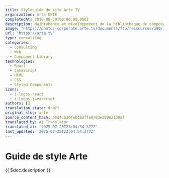 ```yaml
---
title: Styleguide du site Arte TV
organization: Arte GEIE
completedAt: 2019-08-30T00:00:00.000Z
description: Maintenance et développement de la bibliothèque de composants Arte TV
image: 'https://photos-corporate.arte.tv/documents/ftp/ressources/180/images/logo.png'
url: 'https://arte.tv'
type: consulting
categories:
  - Consulting
  - Web
  - Component Library
technologies:
  - React
  - JavaScript
  - HTML
  - CSS
  - Styled Components
icons:
  - i-logos-react
  - i-logos-javascript
authors: []
translation_state: draft
original_slug: arte
source_content_hash: abd4cb36feb382ffe0793e200e2158af
translated_by: AI Translator
translated_at: '2025-07-25T23:04:54.377Z'
last_updated: '2025-07-25T23:04:54.377Z'
---
```


# Guide de style Arte

{{ $doc.description }}
